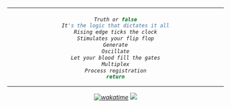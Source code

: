<hr>
<h6 align="center">
  
```js
Truth or false
It's the logic that dictates it all
Rising edge ticks the clock
Stimulates your flip flop
Generate
Oscillate
Let your blood fill the gates
Multiplex
Process registration
return
```
<hr>

[![wakatime](https://wakatime.com/badge/user/3ce640bc-29d5-41a9-b18c-6edb03cabfff.svg)](https://wakatime.com/@3ce640bc-29d5-41a9-b18c-6edb03cabfff)
![](https://dcbadge.vercel.app/api/shield/320148009759277056?style=clean)
